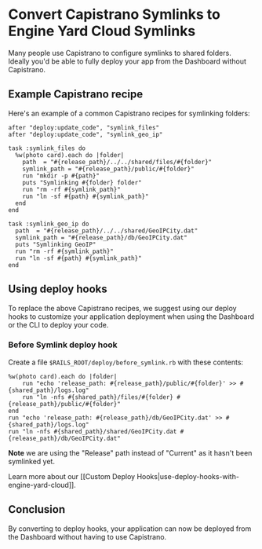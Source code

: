 # Convert Capistrano Symlinks to Engine Yard Cloud Symlinks

Many people use Capistrano to configure symlinks to shared folders.  
Ideally you'd be able to fully deploy your app from the Dashboard without Capistrano.

## Example Capistrano recipe

Here's an example of a common Capistrano recipes for symlinking folders:


    after "deploy:update_code", "symlink_files"
    after "deploy:update_code", "symlink_geo_ip"
    
    task :symlink_files do
      %w(photo card).each do |folder|
        path  = "#{release_path}/../../shared/files/#{folder}"
        symlink_path = "#{release_path}/public/#{folder}"
        run "mkdir -p #{path}"
        puts "Symlinking #{folder} folder"
        run "rm -rf #{symlink_path}"
        run "ln -sf #{path} #{symlink_path}"
      end
    end
    
    task :symlink_geo_ip do
      path  = "#{release_path}/../../shared/GeoIPCity.dat"
      symlink_path = "#{release_path}/db/GeoIPCity.dat"
      puts "Symlinking GeoIP"
      run "rm -rf #{symlink_path}"
      run "ln -sf #{path} #{symlink_path}"
    end

## Using deploy hooks

To replace the above Capistrano recipes, we suggest using our deploy hooks to customize your
application deployment when using the Dashboard or the CLI to deploy your code.

### Before Symlink deploy hook

Create a file `$RAILS_ROOT/deploy/before_symlink.rb` with these contents:


    %w(photo card).each do |folder|
        run "echo 'release_path: #{release_path}/public/#{folder}' >> #{shared_path}/logs.log"
        run "ln -nfs #{shared_path}/files/#{folder} #{release_path}/public/#{folder}"
    end
    run "echo 'release_path: #{release_path}/db/GeoIPCity.dat' >> #{shared_path}/logs.log"
    run "ln -nfs #{shared_path}/shared/GeoIPCity.dat #{release_path}/db/GeoIPCity.dat"


**Note** we are using the "Release" path instead of "Current" as it hasn't been symlinked yet.

Learn more about our [[Custom Deploy Hooks|use-deploy-hooks-with-engine-yard-cloud]].

## Conclusion

By converting to deploy hooks, your application can now be deployed from the 
Dashboard without having to use Capistrano.
